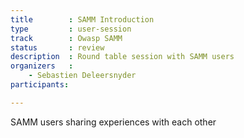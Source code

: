 ```yaml
---
title        : SAMM Introduction
type         : user-session
track        : Owasp SAMM
status       : review
description  : Round table session with SAMM users
organizers   :
    - Sebastien Deleersnyder
participants:

---
```


SAMM users sharing experiences with each other
